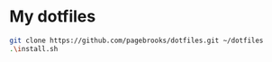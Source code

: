 
My dotfiles
===========

```bash
git clone https://github.com/pagebrooks/dotfiles.git ~/dotfiles
.\install.sh
```
